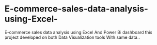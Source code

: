 # E-commerce-sales-data-analysis-using-Excel-
E-commerce sales data analysis using Excel And Power Bi dashboard this project developed on both Data Visualization tools With same data..
